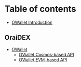 # Table of contents

* [OWallet Introduction](README.md)

## OraiDEX

* [OWallet](owallet/README.md)
    * [OWallet Cosmos-based API](owallet/cosmos-api.md)
    * [OWallet EVM-based API](owallet/evm-api.md)